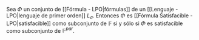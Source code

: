 Sea $\Phi$ un conjunto de [[Fórmula - LPO|fórmulas]] de un [[Lenguaje - LPO|lenguaje de primer orden]] $L_\sigma$. Entonces $\Phi$ es [[Fórmula Satisfacible - LPO|satisfacible]] como subconjunto de $\mathbb{F}$ si y sólo si $\Phi$ es satisfacible como subconjunto de $\mathbb{F}^{par}$.